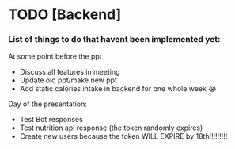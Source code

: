 # TODO [Backend]
### List of things to do that havent been implemented yet:


At some point before the ppt
  - Discuss all features in meeting
  - Update old ppt/make new ppt
  - Add static calories intake in backend for one whole week 😭


Day of the presentation:
  - Test Bot responses
  - Test nutrition api response (the token randomly expires)
  - Create new users because the token WILL EXPIRE by 18th!!!!!!!!!